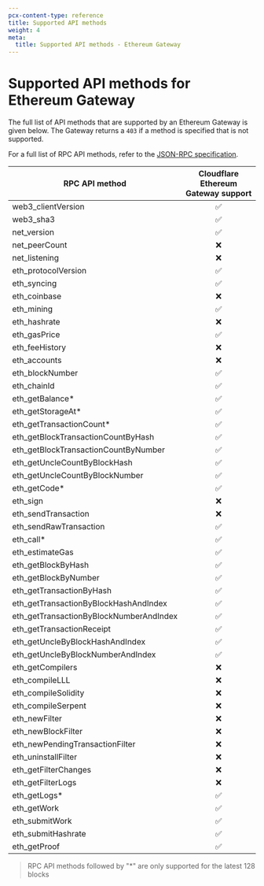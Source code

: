 ```yaml
---
pcx-content-type: reference
title: Supported API methods
weight: 4
meta:
  title: Supported API methods - Ethereum Gateway
---
```


# Supported API methods for Ethereum Gateway

The full list of API methods that are supported by an Ethereum Gateway
is given below. The Gateway returns a `403` if a method is specified that is not
supported.

For a full list of RPC API methods, refer to the [JSON-RPC specification](https://github.com/ethereum/execution-apis).

| RPC API method                          | Cloudflare Ethereum Gateway support |
| --------------------------------------- | :----------------------------------------: |
| web3_clientVersion                      |                     ✅                       |
| web3_sha3                               |                     ✅                       |
| net_version                             |                     ✅                       |
| net_peerCount                           |                     ❌                       |
| net_listening                           |                     ❌                       |
| eth_protocolVersion                     |                     ✅                       |
| eth_syncing                             |                     ✅                       |
| eth_coinbase                            |                     ❌                        |
| eth_mining                              |                     ✅                       |
| eth_hashrate                            |                     ❌                       |
| eth_gasPrice                            |                     ✅                       |
| eth_feeHistory                          |                     ❌                       |
| eth_accounts                            |                     ❌                       |
| eth_blockNumber                         |                     ✅                       |
| eth_chainId                             |                     ✅                       |
| eth_getBalance\*                        |                     ✅                       |
| eth_getStorageAt\*                      |                     ✅                      |
| eth_getTransactionCount\*               |                     ✅                       |
| eth_getBlockTransactionCountByHash      |                     ✅                       |
| eth_getBlockTransactionCountByNumber    |                     ✅                       |
| eth_getUncleCountByBlockHash            |                     ✅                       |
| eth_getUncleCountByBlockNumber          |                     ✅                       |
| eth_getCode\*                           |                     ✅                       |
| eth_sign                                |                     ❌                        |
| eth_sendTransaction                     |                     ❌                        |
| eth_sendRawTransaction                  |                     ✅                       |
| eth_call\*                              |                     ✅                       |
| eth_estimateGas                         |                     ✅                       |
| eth_getBlockByHash                      |                     ✅                       |
| eth_getBlockByNumber                    |                     ✅                       |
| eth_getTransactionByHash                |                     ✅                       |
| eth_getTransactionByBlockHashAndIndex   |                     ✅                      |
| eth_getTransactionByBlockNumberAndIndex |                     ✅                       |
| eth_getTransactionReceipt               |                     ✅                       |
| eth_getUncleByBlockHashAndIndex         |                     ✅                       |
| eth_getUncleByBlockNumberAndIndex       |                     ✅                       |
| eth_getCompilers                        |                     ❌                        |
| eth_compileLLL                          |                     ❌                        |
| eth_compileSolidity                     |                     ❌                        |
| eth_compileSerpent                      |                     ❌                        |
| eth_newFilter                           |                     ❌                        |
| eth_newBlockFilter                      |                     ❌                        |
| eth_newPendingTransactionFilter         |                     ❌                        |
| eth_uninstallFilter                     |                     ❌                        |
| eth_getFilterChanges                    |                     ❌                        |
| eth_getFilterLogs                       |                     ❌                        |
| eth_getLogs\*                           |                     ✅                       |
| eth_getWork                             |                     ✅                       |
| eth_submitWork                          |                     ✅                       |
| eth_submitHashrate                      |                     ✅                       |
| eth_getProof                            |                     ✅                       |

> RPC API methods followed by "\*" are only supported for the latest 128 blocks
